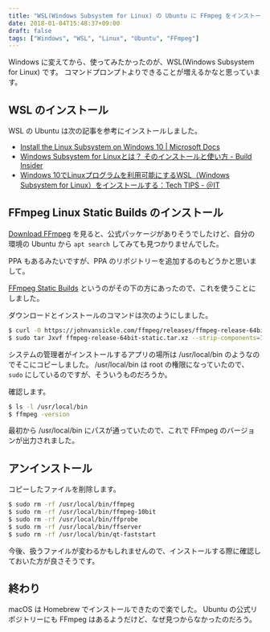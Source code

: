 ```yaml
---
title: "WSL(Windows Subsystem for Linux) の Ubuntu に FFmpeg をインストールする"
date: 2018-01-04T15:48:37+09:00
draft: false
tags: ["Windows", "WSL", "Linux", "Ubuntu", "FFmpeg"]
---
```


Windows に変えてから、使ってみたかったのが、WSL(Windows Subsystem for Linux) です。
コマンドプロンプトよりできることが増えるかなと思っています。

<!--more-->

## WSL のインストール

WSL の Ubuntu は次の記事を参考にインストールしました。

* [Install the Linux Subsystem on Windows 10 | Microsoft Docs](https://docs.microsoft.com/ja-jp/windows/wsl/install-win10)
* [Windows Subsystem for Linuxとは？ そのインストールと使い方 - Build Insider](http://www.buildinsider.net/enterprise/wsl/01)
* [Windows 10でLinuxプログラムを利用可能にするWSL（Windows Subsystem for Linux）をインストールする：Tech TIPS - ＠IT](http://www.atmarkit.co.jp/ait/articles/1608/08/news039.html)

## FFmpeg Linux Static Builds のインストール

[Download FFmpeg](https://www.ffmpeg.org/download.html) を見ると、公式パッケージがありそうでしたけど、自分の環境の Ubuntu から `apt search` してみても見つかりませんでした。

PPA もあるみたいですが、PPA のリポジトリーを追加するのもどうかと思いまして。

[FFmpeg Static Builds](https://www.johnvansickle.com/ffmpeg/) というのがその下の方にあったので、これを使うことにしました。

ダウンロードとインストールのコマンドは次のようにしました。

```bash
$ curl -O https://johnvansickle.com/ffmpeg/releases/ffmpeg-release-64bit-static.tar.xz
$ sudo tar Jxvf ffmpeg-release-64bit-static.tar.xz --strip-components=1 --exclude="*.txt" --exclude="manpages" --exclude="model" -C /usr/local/bin
```

システムの管理者がインストールするアプリの場所は /usr/local/bin のようなのでそこにコピーしました。
/usr/local/bin は root の権限になっていたので、`sudo` にしているのですが、そういうものだろうか。

確認します。

```bash
$ ls -l /usr/local/bin
$ ffmpeg -version
```

最初から /usr/local/bin にパスが通っていたので、これで FFmpeg のバージョンが出力されました。

## アンインストール

コピーしたファイルを削除します。

```bash
$ sudo rm -rf /usr/local/bin/ffmpeg
$ sudo rm -rf /usr/local/bin/ffmpeg-10bit
$ sudo rm -rf /usr/local/bin/ffprobe
$ sudo rm -rf /usr/local/bin/ffserver
$ sudo rm -rf /usr/local/bin/qt-faststart
```

今後、扱うファイルが変わるかもしれませんので、インストールする際に確認しておいた方が良さそうです。

## 終わり

macOS は Homebrew でインストールできたので楽でした。
Ubuntu の公式リポジトリーにも FFmpeg はあるようだけど、なぜ見つからなかったのだろう。

